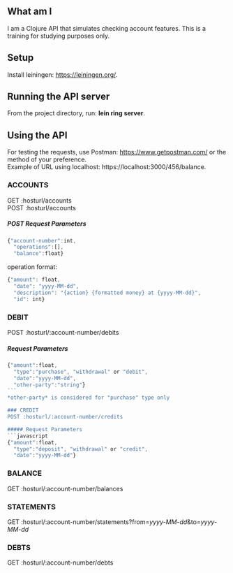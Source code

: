 ## What am I
I am a Clojure API that simulates checking account features. This is a training for studying purposes only.  

## Setup
Install leiningen: https://leiningen.org/.  

## Running the API server
From the project directory, run: **lein ring server**.  

## Using the API
For testing the requests, use Postman: https://www.getpostman.com/ or the method of your preference.  
Example of URL using localhost: https://localhost:3000/456/balance.  

### ACCOUNTS
GET :hosturl/accounts  
POST :hosturl/accounts  

##### POST Request Parameters  
```javascript
{"account-number":int,  
  "operations":[],  
  "balance":float}
```
operation format:  
```javascript
{"amount": float,  
  "date": "yyyy-MM-dd",  
  "description": "{action} {formatted money} at {yyyy-MM-dd}",  
  "id": int}
```

### DEBIT
POST :hosturl/:account-number/debits  

##### Request Parameters  
```javascript
{"amount":float,  
  "type":"purchase", "withdrawal" or "debit",  
  "date":"yyyy-MM-dd",  
  "other-party":"string"}
```  
*other-party* is considered for "purchase" type only  

### CREDIT
POST :hosturl/:account-number/credits  

##### Request Parameters  
```javascript
{"amount":float,  
  "type":"deposit", "withdrawal" or "credit",  
  "date":"yyyy-MM-dd"}
```

### BALANCE
GET :hosturl/:account-number/balances  

### STATEMENTS
GET :hosturl/:account-number/statements?from=*yyyy-MM-dd*&to=*yyyy-MM-dd*  

### DEBTS
GET :hosturl/:account-number/debts  
